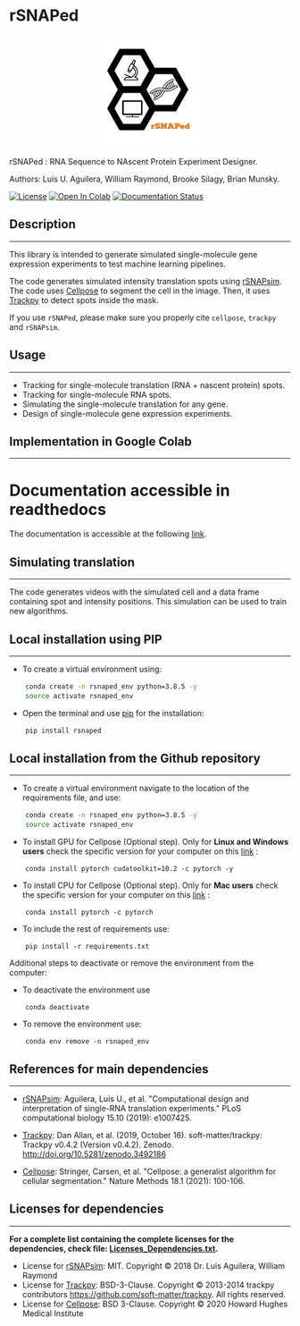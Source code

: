 # rSNAPed

<p align="center">
  <img src="./docs/images/logo/rSNAPed_Logo.png" width="200" />
</p>

rSNAPed : RNA Sequence to NAscent Protein Experiment Designer.

Authors: Luis U. Aguilera, William Raymond, Brooke Silagy, Brian Munsky.

[![License](https://img.shields.io/badge/License-BSD_3--Clause-blue.svg)](https://opensource.org/licenses/BSD-3-Clause)
 [![Open In Colab](https://colab.research.google.com/assets/colab-badge.svg)](https://colab.research.google.com/drive/1ABxBfqsmDtv8dORBUhvFcg5Xqdy-OoaE?usp=sharing)
[![Documentation Status](https://readthedocs.org/projects/rsnaped/badge/?version=latest)](http://rsnaped.readthedocs.io/?badge=latest)

## Description
___

This library is intended to generate simulated single-molecule gene expression experiments to test machine learning pipelines. 

The code generates simulated intensity translation spots using [rSNAPsim](https://github.com/MunskyGroup/rSNAPsim). The code uses [Cellpose](https://github.com/MouseLand/cellpose) to segment the cell in the image. Then, it uses [Trackpy](http://soft-matter.github.io/trackpy/dev/index.html) to detect spots inside the mask. 

If you use `rSNAPed`, please make sure you properly cite `cellpose`, `trackpy` and `rSNAPsim`.

## Usage
___

* Tracking for single-molecule translation (RNA + nascent protein) spots.
* Tracking for single-molecule RNA spots.
* Simulating the single-molecule translation for any gene.
* Design of single-molecule gene expression experiments.

## Implementation in Google Colab
___



# Documentation accessible in readthedocs

The documentation is accessible at the following [link](https://rsnaped.readthedocs.io/en/latest/).



## Simulating translation
___

The code generates videos with the simulated cell and a data frame containing spot and intensity positions. This simulation can be used to train new algorithms.


## Local installation using PIP
___

* To create a virtual environment using:

```bash
    conda create -n rsnaped_env python=3.8.5 -y
    source activate rsnaped_env
```

* Open the terminal and use [pip](https://pip.pypa.io/en/stable/) for the installation:
```bash
    pip install rsnaped
```


## Local installation from the Github repository
___

* To create a virtual environment navigate to the location of the requirements file, and use:
```bash
    conda create -n rsnaped_env python=3.8.5 -y
    source activate rsnaped_env
```
* To install GPU for Cellpose (Optional step). Only for **Linux and Windows users** check the specific version for your computer on this [link]( https://pytorch.org/get-started/locally/) :
```
    conda install pytorch cudatoolkit=10.2 -c pytorch -y
```
* To install CPU for Cellpose (Optional step). Only for **Mac users** check the specific version for your computer on this [link]( https://pytorch.org/get-started/locally/) :
```
    conda install pytorch -c pytorch
```
* To include the rest of requirements use:
```
    pip install -r requirements.txt
```
Additional steps to deactivate or remove the environment from the computer:
* To deactivate the environment use
```
    conda deactivate
```
* To remove the environment use:
```
    conda env remove -n rsnaped_env
```


## References for main dependencies
___

- [rSNAPsim](https://github.com/MunskyGroup/rSNAPsim):
 Aguilera, Luis U., et al. "Computational design and interpretation of single-RNA translation experiments." PLoS computational biology 15.10 (2019): e1007425.

- [Trackpy](http://soft-matter.github.io/trackpy/dev/index.html):
 Dan Allan, et al. (2019, October 16). soft-matter/trackpy: Trackpy v0.4.2 (Version v0.4.2). Zenodo. http://doi.org/10.5281/zenodo.3492186

- [Cellpose](https://github.com/MouseLand/cellpose):
 Stringer, Carsen, et al. "Cellpose: a generalist algorithm for cellular segmentation." Nature Methods 18.1 (2021): 100-106.


## Licenses for dependencies
___

**For a complete list containing the complete licenses for the dependencies, check file:  [Licenses_Dependencies.txt](https://github.com/MunskyGroup/rsnaped/blob/master/Licenses_Dependencies.txt).**

- License for [rSNAPsim](https://github.com/MunskyGroup/rSNAPsim): MIT. Copyright © 2018 Dr. Luis Aguilera, William Raymond
- License for [Trackpy](http://soft-matter.github.io/trackpy/dev/index.html): BSD-3-Clause. Copyright © 2013-2014 trackpy contributors https://github.com/soft-matter/trackpy. All rights reserved.
- License for [Cellpose](https://github.com/MouseLand/cellpose): BSD 3-Clause. Copyright © 2020 Howard Hughes Medical Institute
